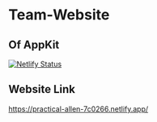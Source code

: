 # Team-Website
## Of AppKit
[![Netlify Status](https://api.netlify.com/api/v1/badges/16a4374a-f6c1-4a40-82dd-ac9cb695215b/deploy-status)](https://app.netlify.com/sites/practical-allen-7c0266/deploys)

## Website Link
https://practical-allen-7c0266.netlify.app/